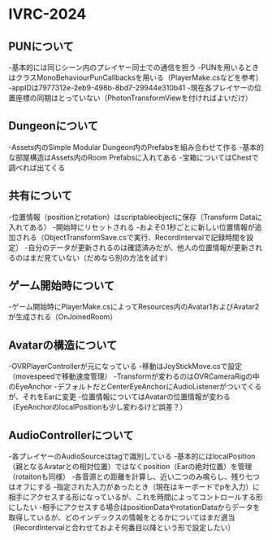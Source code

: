 # IVRC-2024

## PUNについて
-基本的には同じシーン内のプレイヤー同士での通信を担う
-PUNを用いるときはクラスMonoBehaviourPunCallbacksを用いる（PlayerMake.csなどを参考）
-appIDは7977312e-2eb9-498b-8bd7-29944e310b41
-現在各プレイヤーの位置座標の同期はとっていない（PhotonTransformViewを付ければよいだけ）

## Dungeonについて
-Assets内のSimple Modular Dungeon内のPrefabsを組み合わせて作る
-基本的な部屋構造はAssets内のRoom Prefabsに入れてある
-宝箱についてはChestで調べれば出てくる

## 共有について
-位置情報（positionとrotation）はscriptableobjectに保存（Transform Dataに入れてある）
-開始時にリセットされる
-およそ0.1秒ごとに新しい位置情報が追加される（ObjectTransformSave.csで実行、RecordIntervalで記録時間を設定）
-自分のデータが更新されるのは確認済みだが、他人の位置情報が更新されるのはまだ見ていない（だめなら別の方法を試す）

## ゲーム開始時について
-ゲーム開始時にPlayerMake.csによってResources内のAvatar1およびAvatar2が生成される（OnJoinedRoom）

## Avatarの構造について
-OVRPlayerControllerが元になっている
-移動はJoyStickMove.csで設定（movespeedで移動速度管理）
-Transformが変わるのはOVRCameraRigの中のEyeAnchor
-デフォルトだとCenterEyeAnchorにAudioListenerがついてくるが、それをEarに変更
-位置情報についてはAvatarの位置情報が変わる（EyeAnchorのlocalPositionも少し変わるけど誤差？）

## AudioControllerについて
-各プレイヤーのAudioSourceはtagで識別している
-基本的にはlocalPosition（親となるAvatarとの相対位置）ではなくposition（Earの絶対位置）を管理（rotaitonも同様）
-各音源との距離を計算し、近い二つのみ鳴らし、残り七つはオフにする
-指定された入力があったとき（現在はキーボードでpを入力）に相手にアクセスする形になっているが、これを時間によってコントロールする形にしたい
-相手にアクセスする場合はpositionDataやrotationDataからデータを取得しているが、どのインデックスの情報をとるかについてはまだ適当（RecordIntervalと合わせておよそ何番目以降という形で設定したい）

